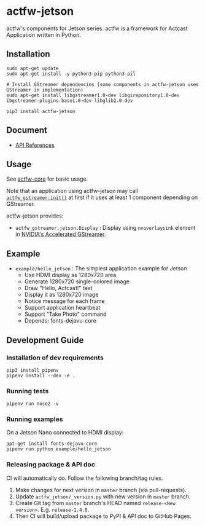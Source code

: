 # actfw-jetson

actfw's components for Jetson series.
actfw is a framework for Actcast Application written in Python.

## Installation

```console
sudo apt-get update
sudo apt-get install -y python3-pip python3-pil 

# Install GStreamer dependencies (some components in actfw-jetson uses GStreamer in implementation)
sudo apt-get install libgstreamer1.0-dev libgirepository1.0-dev ibgstreamer-plugins-base1.0-dev libglib2.0-dev

pip3 install actfw-jetson
```

## Document

- [API References](https://idein.github.io/actfw-jetson/latest/)

## Usage

See [actfw-core](https://github.com/Idein/actfw-core) for basic usage.

Note that an application using actfw-jetson may call [`actfw_gstreamer.init()`](https://idein.github.io/actfw-gstreamer/latest/actfw_gstreamer.html#actfw_gstreamer.init) at first if it uses at least 1 component depending on GStreamer.

actfw-jetson provides:

- `actfw_gstreamer.jetson.Display` : Display using `nvoverlaysink` element in [NVIDIA's Accelerated GStreamer](https://docs.nvidia.com/jetson/l4t/index.html#page/Tegra%20Linux%20Driver%20Package%20Development%20Guide/accelerated_gstreamer.html).

## Example

- `example/hello_jetson` : The simplest application example for Jetson
  - Use HDMI display as 1280x720 area
  - Generate 1280x720 single-colored image
  - Draw "Hello, Actcast!" text
  - Display it as 1280x720 image
  - Notice message for each frame
  - Support application heartbeat
  - Support "Take Photo" command
  - Depends: fonts-dejavu-core

## Development Guide

### Installation of dev requirements

```console
pip3 install pipenv
pipenv install --dev -e .
```

### Running tests

```console
pipenv run nose2 -v
```

### Running examples

On a Jetson Nano connected to HDMI display:

```console
apt-get install fonts-dejavu-core
pipenv run python example/hello_jetson
```

### Releasing package & API doc

CI will automatically do.
Follow the following branch/tag rules.

1. Make changes for next version in `master` branch (via pull-requests).
2. Update `actfw_jetson/_version.py` with new version in `master` branch.
3. Create Git tag from `master` branch's HEAD named `release-<New version>`. E.g. `release-1.4.0`.
4. Then CI will build/upload package to PyPI & API doc to GitHub Pages.
